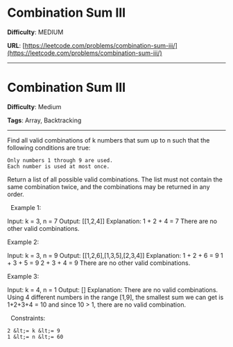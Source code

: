 # Combination Sum III

**Difficulty**: MEDIUM

**URL**: [https://leetcode.com/problems/combination-sum-iii/](https://leetcode.com/problems/combination-sum-iii/)

---

# Combination Sum III

**Difficulty**: Medium

**Tags**: Array, Backtracking

---

Find all valid combinations of k numbers that sum up to n such that the following conditions are true:


	Only numbers 1 through 9 are used.
	Each number is used at most once.


Return a list of all possible valid combinations. The list must not contain the same combination twice, and the combinations may be returned in any order.

&nbsp;
Example 1:


Input: k = 3, n = 7
Output: [[1,2,4]]
Explanation:
1 + 2 + 4 = 7
There are no other valid combinations.

Example 2:


Input: k = 3, n = 9
Output: [[1,2,6],[1,3,5],[2,3,4]]
Explanation:
1 + 2 + 6 = 9
1 + 3 + 5 = 9
2 + 3 + 4 = 9
There are no other valid combinations.


Example 3:


Input: k = 4, n = 1
Output: []
Explanation: There are no valid combinations.
Using 4 different numbers in the range [1,9], the smallest sum we can get is 1+2+3+4 = 10 and since 10 &gt; 1, there are no valid combination.


&nbsp;
Constraints:


	2 &lt;= k &lt;= 9
	1 &lt;= n &lt;= 60



